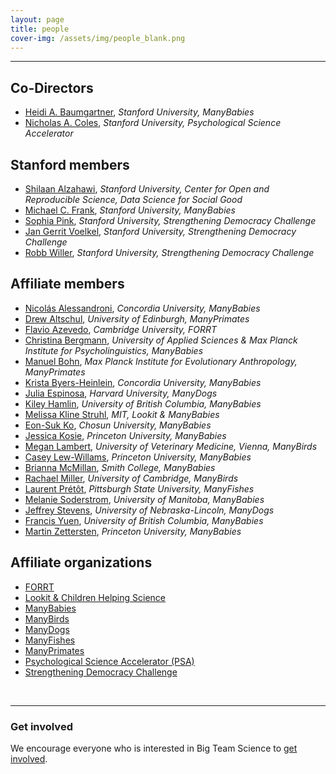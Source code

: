 ```yaml
---
layout: page
title: people
cover-img: /assets/img/people_blank.png
---
```



***

## Co-Directors
* [Heidi A. Baumgartner](https://profiles.stanford.edu/heidi-baumgartner), *Stanford University, ManyBabies*
* [Nicholas A. Coles](https://hai.stanford.edu/people/nicholas-coles), *Stanford University, Psychological Science Accelerator*

## Stanford members
* [Shilaan Alzahawi](https://shilaan.rbind.io), *Stanford University, Center for Open and Reproducible Science, Data Science for Social Good*
* [Michael C. Frank](https://web.stanford.edu/~mcfrank/), *Stanford University, ManyBabies*
* [Sophia Pink](http://www.sophiapink.com), *Stanford University, Strengthening Democracy Challenge*
* [Jan Gerrit Voelkel](https://sociology.stanford.edu/people/jan-gerrit-voelkel), *Stanford University, Strengthening Democracy Challenge*
* [Robb Willer](https://sociology.stanford.edu/people/robb-willer), *Stanford University, Strengthening Democracy Challenge*

## Affiliate members
* [Nicolás Alessandroni](http://infantresearch.ca/team), *Concordia University, ManyBabies*
* [Drew Altschul](https://www.ed.ac.uk/profile/drewmaltschul), *University of Edinburgh, ManyPrimates*
* [Flavio Azevedo](http://flavioazevedo.com/about), *Cambridge University, FORRT*
* [Christina Bergmann](https://www.mpi.nl/people/bergmann-christina), *University of Applied Sciences & Max Planck Institute for Psycholinguistics, ManyBabies*
* [Manuel Bohn](https://manuelbohn.github.io/), *Max Planck Institute for Evolutionary Anthropology, ManyPrimates*
* [Krista Byers-Heinlein](https://www.concordia.ca/artsci/psychology/faculty.html?fpid=krista-byers-heinlein), *Concordia University, ManyBabies*
* [Julia Espinosa](https://sites.google.com/view/jespinosa), *Harvard University, ManyDogs*
* [Kiley Hamlin](https://psych.ubc.ca/profile/kiley-hamlin/), *University of British Columbia, ManyBabies*
* [Melissa Kline Struhl](http://www.melissaklinestruhl.com), *MIT, Lookit & ManyBabies*
* [Eon-Suk Ko](https://sites.google.com/site/eonsuk/), *Chosun University, ManyBabies*
* [Jessica Kosie](https://jkosie.github.io), *Princeton University, ManyBabies*
* [Megan Lambert](https://www.researchgate.net/profile/Megan-Lambert), *University of Veterinary Medicine, Vienna, ManyBirds*
* [Casey Lew-Willams](https://psych.princeton.edu/person/casey-lew-williams), *Princeton University, ManyBabies*
* [Brianna McMillan](https://www.smith.edu/academics/faculty/brianna-mcmillan), *Smith College, ManyBabies*
* [Rachael Miller](https://www.drrachaelmiller.com/), *University of Cambridge, ManyBirds*
* [Laurent Prétôt](https://www.pittstate.edu/education/psychology-and-counseling/faculty-and-staff/laurent-pr%C3%A9t%C3%B4t.html), *Pittsburgh State University, ManyFishes*
* [Melanie Soderstrom](https://home.cc.umanitoba.ca/~soderstr/), *University of Manitoba, ManyBabies*
* [Jeffrey Stevens](https://dogcog.unl.edu/people), *University of Nebraska-Lincoln, ManyDogs*
* [Francis Yuen](https://cic.psych.ubc.ca/), *University of British Columbia, ManyBabies*
* [Martin Zettersten](https://mzettersten.github.io), *Princeton University, ManyBabies*


## Affiliate organizations
* [FORRT](https://forrt.org/)
* [Lookit & Children Helping Science](https://lookit.mit.edu)
* [ManyBabies](manybabies.github.io)
* [ManyBirds](http://themanybirds.com)
* [ManyDogs](https://manydogsproject.github.io)
* [ManyFishes](https://twitter.com/TheManyFishes)
* [ManyPrimates](https://manyprimates.github.io)
* [Psychological Science Accelerator (PSA)](https://psysciacc.org)
* [Strengthening Democracy Challenge](https://www.strengtheningdemocracychallenge.org)
<br>


***

### Get involved
We encourage everyone who is interested in Big Team Science to [get involved]({{site.baseurl}}/get_involved/).


